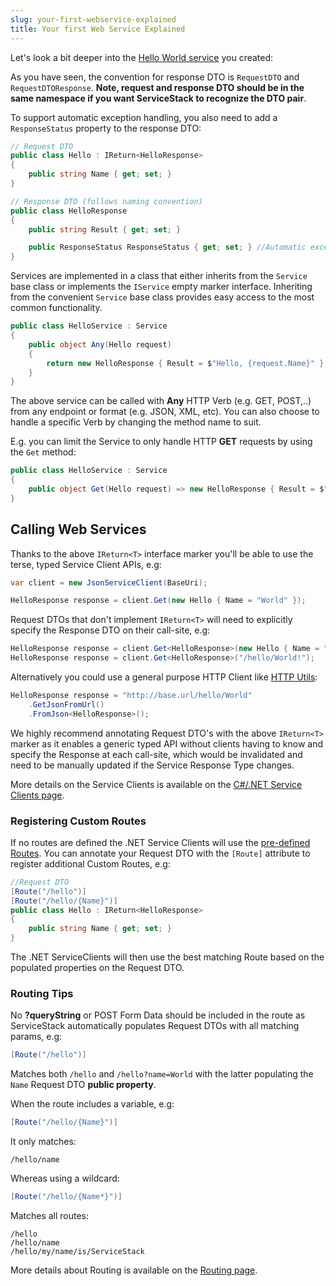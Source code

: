 ```yaml
---
slug: your-first-webservice-explained
title: Your first Web Service Explained
---
```


Let's look a bit deeper into the [Hello World service](/create-your-first-webservice#how-does-it-work) you created:

As you have seen, the convention for response DTO is `RequestDTO` and  `RequestDTOResponse`. **Note, request and response DTO should be in the same namespace if you want ServiceStack to recognize the DTO pair**.

To support automatic exception handling, you also need to add a `ResponseStatus` property to the response DTO:

```csharp
// Request DTO
public class Hello : IReturn<HelloResponse>
{
    public string Name { get; set; }
}

// Response DTO (follows naming convention)
public class HelloResponse
{
    public string Result { get; set; }

    public ResponseStatus ResponseStatus { get; set; } //Automatic exception handling
}
```

Services are implemented in a class that either inherits from the `Service` base class or implements the `IService` empty marker interface. Inheriting from the convenient `Service` base class provides easy access to the most common functionality.  

```csharp
public class HelloService : Service
{
    public object Any(Hello request)
    {
        return new HelloResponse { Result = $"Hello, {request.Name}" };
    }
}
```

The above service can be called with **Any** HTTP Verb (e.g. GET, POST,..) from any endpoint or format (e.g. JSON, XML, etc). You can also choose to handle a specific Verb by changing the method name to suit. 

E.g. you can limit the Service to only handle HTTP **GET** requests by using the `Get` method:

```csharp
public class HelloService : Service
{
    public object Get(Hello request) => new HelloResponse { Result = $"Hello, {request.Name}" };
}
```

## Calling Web Services

Thanks to the above `IReturn<T>` interface marker you'll be able to use the terse, typed Service Client APIs, e.g:

```csharp
var client = new JsonServiceClient(BaseUri);

HelloResponse response = client.Get(new Hello { Name = "World" }); 
```

Request DTOs that don't implement `IReturn<T>` will need to explicitly specify the Response DTO on their call-site, e.g:

```csharp
HelloResponse response = client.Get<HelloResponse>(new Hello { Name = "World" }); 
HelloResponse response = client.Get<HelloResponse>("/hello/World!"); 
```

Alternatively you could use a general purpose HTTP Client like [HTTP Utils](https://docs.servicestack.net/http-utils):

```csharp
HelloResponse response = "http://base.url/hello/World"
    .GetJsonFromUrl()
    .FromJson<HelloResponse>();
```

We highly recommend annotating Request DTO's with the above `IReturn<T>` marker as it enables a generic typed API without clients having to know and specify the Response at each call-site, which would be invalidated and need to be manually updated if the Service Response Type changes.

More details on the Service Clients is available on the [C#/.NET Service Clients page](/csharp-client).

### Registering Custom Routes

If no routes are defined the .NET Service Clients will use the [pre-defined Routes](/routing#pre-defined-routes).
You can annotate your Request DTO with the `[Route]` attribute to register additional Custom Routes, e.g:

```csharp
//Request DTO
[Route("/hello")]
[Route("/hello/{Name}")]
public class Hello : IReturn<HelloResponse>
{
    public string Name { get; set; }
}
```

The .NET ServiceClients will then use the best matching Route based on the populated properties on the Request DTO.

### Routing Tips

No **?queryString** or POST Form Data should be included in the route as ServiceStack automatically populates Request DTOs with all matching params, e.g:

```csharp
[Route("/hello")]
```

Matches both `/hello` and `/hello?name=World` with the latter populating the `Name` Request DTO **public property**.

When the route includes a variable, e.g:

```csharp
[Route("/hello/{Name}")]
```

It only matches:

    /hello/name

Whereas using a wildcard:

```csharp
[Route("/hello/{Name*}")]
```

Matches all routes:

    /hello
    /hello/name
    /hello/my/name/is/ServiceStack 

More details about Routing is available on the [Routing page](/routing).

